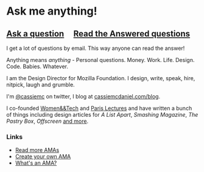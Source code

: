 # Ask me anything!

## [Ask a question](../../issues/new) &nbsp;&nbsp;&nbsp; [Read the Answered questions](../../issues?q=is%3Aissue+is%3Aclosed)

I get a lot of questions by email. This way anyone can read the answer!

Anything means _anything_ - Personal questions. Money. Work. Life. Design. Code. Babies. Whatever.

I am the Design Director for Mozilla Foundation. I design, write, speak, hire, nitpick, laugh and grumble. 

I'm [@cassiemc](http://twitter.com/cassiemc) on twitter, I blog at [cassiemcdaniel.com/blog](http://www.cassiemcdaniel.com/blog). 

I co-founded [Women&&Tech](http://womenandtech.com) and [Paris Lectures](http://www.parislectures.com) and have written a bunch of things including design articles for *A List Apart*, *Smashing Magazine*, *The Pastry Box*, *Offscreen* [and more](http://www.cassiemcdaniel.com).

### Links

- [Read more AMAs](https://github.com/sindresorhus/amas)
- [Create your own AMA](../../fork)
- [What's an AMA?](https://en.wikipedia.org/wiki/Reddit#IAmA_and_AMA)
